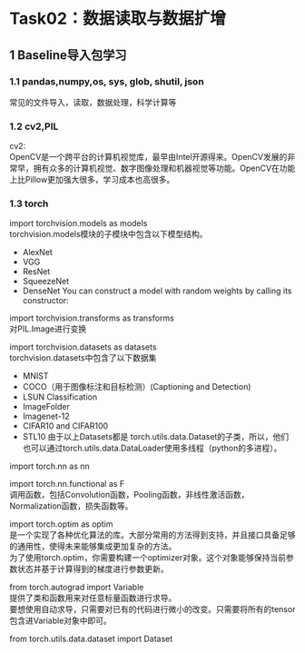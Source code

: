 # Task02：数据读取与数据扩增
## 1 Baseline导入包学习
### 1.1 pandas,numpy,os, sys, glob, shutil, json
常见的文件导入，读取，数据处理，科学计算等
### 1.2 cv2,PIL
cv2:<br/>
OpenCV是一个跨平台的计算机视觉库，最早由Intel开源得来。OpenCV发展的非常早，拥有众多的计算机视觉、数字图像处理和机器视觉等功能。OpenCV在功能上比Pillow更加强大很多，学习成本也高很多。
### 1.3 torch
import torchvision.models as models<br/>
torchvision.models模块的子模块中包含以下模型结构。
* AlexNet
* VGG
* ResNet
* SqueezeNet
* DenseNet You can construct a model with random weights by calling its constructor:

import torchvision.transforms as transforms <br/>
对PIL.Image进行变换

import torchvision.datasets as datasets <br/>
torchvision.datasets中包含了以下数据集
* MNIST
* COCO（用于图像标注和目标检测）(Captioning and Detection)
* LSUN Classification
* ImageFolder
* Imagenet-12
* CIFAR10 and CIFAR100
* STL10
由于以上Datasets都是 torch.utils.data.Dataset的子类，所以，他们也可以通过torch.utils.data.DataLoader使用多线程（python的多进程）。

import torch.nn as nn <br/>


import torch.nn.functional as F<br/>
调用函数，包括Convolution函数，Pooling函数，非线性激活函数，Normalization函数，损失函数等。<br/>

import torch.optim as optim <br/>
是一个实现了各种优化算法的库。大部分常用的方法得到支持，并且接口具备足够的通用性，使得未来能够集成更加复杂的方法。<br/>
为了使用torch.optim，你需要构建一个optimizer对象。这个对象能够保持当前参数状态并基于计算得到的梯度进行参数更新。

from torch.autograd import Variable <br/>
提供了类和函数用来对任意标量函数进行求导。<br/>要想使用自动求导，只需要对已有的代码进行微小的改变。只需要将所有的tensor包含进Variable对象中即可。

from torch.utils.data.dataset import Dataset<br/>








